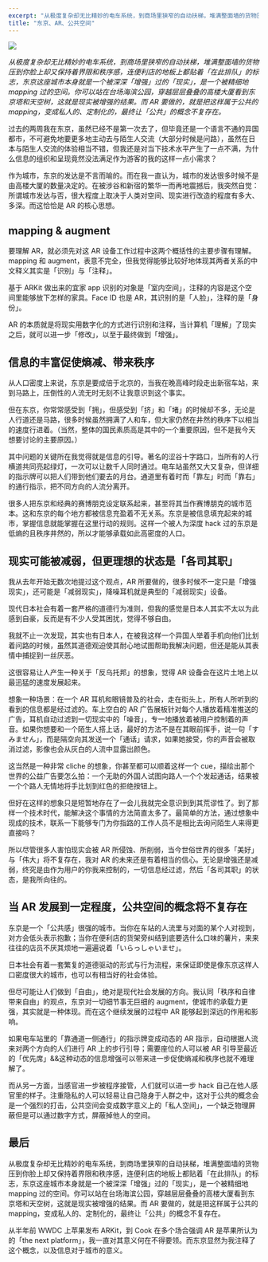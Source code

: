 ```yaml
---
excerpt: "从极度复杂却无比精妙的电车系统，到商场里狭窄的自动扶梯，堆满整面墙的货物压到你脸上却又保持着界限和秩序感，连便利店的地板上都贴着「在此排队」的标志，东京这座城市本身就是一个被深深「增强」过的「现实」，是一个被精细地 mapping 过的空间。你可以站在台场海滨公园，穿越层层叠叠的高楼大厦看到东京塔和天空树，这就是现实被增强的结果。而 AR 要做的，就是把这样属于公共的 mapping，变成私人的、定制化的，最终让「公共」的概念不复存在"
title: "东京、AR、公共空间"
---
```


![](https://cl.ly/oQ2R/fullsizeoutput_b16-768x388)

_从极度复杂却无比精妙的电车系统，到商场里狭窄的自动扶梯，堆满整面墙的货物压到你脸上却又保持着界限和秩序感，连便利店的地板上都贴着「在此排队」的标志，东京这座城市本身就是一个被深深「增强」过的「现实」，是一个被精细地 mapping 过的空间。你可以站在台场海滨公园，穿越层层叠叠的高楼大厦看到东京塔和天空树，这就是现实被增强的结果。而 AR 要做的，就是把这样属于公共的 mapping，变成私人的、定制化的，最终让「公共」的概念不复存在。_

过去的两周我在东京，虽然已经不是第一次去了，但毕竟还是一个语言不通的异国都市，不可避免地要更多地主动去与陌生人交流（大部分时候是问路），虽然在日本与陌生人交流的体验相当不错，但我还是对当下技术水平产生了一点不满，为什么信息的组织和呈现竟然没法满足作为游客的我的这样一点小需求？

作为城市，东京的发达是不言而喻的。而在我一直认为，城市的发达很多时候不是由高楼大厦的数量决定的。在被涉谷和新宿的繁华一而再地震撼后，我突然自觉：所谓城市发达与否，很大程度上取决于人类对空间、现实进行改造的程度有多大、多深。而这恰恰是 AR 的核心思想。

## **mapping & augment**

要理解 AR，就必须先对这 AR 设备工作过程中这两个概括性的主要步骤有理解。mapping 和 augment，表意不完全，但我觉得能够比较好地体现其两者关系的中文释义其实是「识别」与「注释」。

基于 ARKit 做出来的宜家 app 识别的对象是「室内空间」，注释的内容是这个空间里能够放下怎样的家具。Face ID 也是 AR，其识别的是「人脸」，注释的是「身份」。

AR 的本质就是将现实用数字化的方式进行识别和注释，当计算机「理解」了现实之后，就可以进一步「修改」，以至于最终做到「增强」。

## **信息的丰富促使熵减、带来秩序**

从人口密度上来说，东京是要成倍于北京的，当我在晚高峰时段走出新宿车站，来到马路上，压倒性的人流无时无刻不让我意识到这个事实。

但在东京，你常常感受到「拥」，但感受到「挤」和「堵」的时候却不多，无论是人行道还是马路，很多时候虽然拥满了人和车，但大家仍然在井然的秩序下以相当的速度行进着。（当然，整体的国民素质高是其中的一个重要原因，但不是我今天想要讨论的主要原因。）

其中问题的关键所在我觉得就是信息的引导。著名的涩谷十字路口，当所有的人行横道共同亮起绿灯，一次可以让数千人同时通过。电车站虽然又大又复杂，但详细的指示牌可以把人们带到他们要去的月台。通道里有着时而「靠左」时而「靠右」的通行指示，把不同方向的人流分离开。

很多人把东京和经典的赛博朋克设定联系起来，甚至将其当作赛博朋克的城市范本。这和东京的每个地方都被信息充盈着不无关系。东京是被信息填充起来的城市，掌握信息就能掌握在这里行动的规则。这样一个被人为深度 hack 过的东京是低熵的且秩序井然的，所以才能够承载如此高密度的人口。

## **现实可能被减弱，但更理想的状态是「各司其职」**

我从去年开始无数次地提过这个观点，AR 所要做的，很多时候不一定只是「增强现实」，还可能是「减弱现实」，降噪耳机就是典型的「减弱现实」设备。

现代日本社会有着一套严格的道德行为准则，但我的感觉是日本人其实不太以为此感到自豪，反而是有不少人受其困扰，觉得不够自由。

我就不止一次发现，其实也有日本人，在被我这样一个异国人举着手机向他们比划着问路的时候，虽然其道德观迫使其耐心地试图帮助我解决问题，但还是能从其表情中捕捉到一丝厌恶。

这很容易让人产生一种关于「反乌托邦」的想象，觉得 AR 设备会在这片土地上以最迅猛的速度发展起来。

想象一种场景：在一个 AR 耳机和眼镜普及的社会，走在街头上，所有人所听到的看到的信息都是经过滤的。车上空白的 AR 广告展板针对每个人播放着精准推送的广告，耳机自动过滤到一切现实中的「噪音」，专一地播放着被用户控制着的声音。如果你想要和一个陌生人搭上话，最好的方法不是在其眼前挥手，说一句「すみません」，而是隔空向其发送一个「通话」请求，如果她接受，你的声音会被取消过滤，影像也会从灰白的人流中显露出颜色。

这当然是一种非常 cliche 的想象，你甚至都可以顺着这样一个 cue，描绘出那个世界的公益广告要怎么拍：一个无助的外国人试图向路人一个个发起通话，结果被一个个路人无情地将手比划到红色的拒绝按钮上。

但好在这样的想象只是短暂地存在了一会儿我就完全意识到到其荒谬性了。到了那样一个技术时代，能解决这个事情的方法简直太多了。最简单的方法，通过想象中现成的技术，联系一下能够专门为你指路的工作人员不是相比去询问陌生人来得更直接吗？

所以尽管很多人害怕现实会被 AR 所侵蚀、所削弱，当今世俗世界的很多「美好」与「伟大」将不复存在，我对 AR 的未来还是有着相当的信心。无论是增强还是减弱，终究是由作为用户的你我来控制的，一切信息经过滤，然后「各司其职」的状态，是我所向往的。

## **当 AR 发展到一定程度，公共空间的概念将不复存在**

东京是一个「公共感」很强的城市。当你在车站的人流里与对面的某个人对视到，对方会低头表示抱歉；当你在便利店的货架旁纠结到底要选什么口味的薯片，来来往往的店员不厌其烦地一遍遍说着「いらっしゃいませ」。

日本社会有着一套繁复的道德驱动的形式与行为流程，来保证即使是像东京这样人口密度很大的城市，也可以有相当好的社会体验。

但尽可能让人们做到「自由」，绝对是现代社会发展的方向。我认同「秩序和自律带来自由」的观点，东京对一切细节事无巨细的 augment，使城市的承载力更强，其实就是一种体现。而在这个继续发展的过程中 AR 能够起到深远的作用和影响。

如果电车站里的「靠通道一侧通行」的指示牌变成动态的 AR 指示，自动根据人流来对两个方向的人们进行 AR 上的步行引导；需要座位的人可以被 AR 引导至最近的「优先席」&&这种动态的信息增强可以带来进一步促使熵减和秩序也就不难理解了。

而从另一方面，当感官进一步被程序接管，人们就可以进一步 hack 自己在他人感官里的样子。注重隐私的人可以轻易让自己隐身于人群之中，这对于公共的概念会是一个强烈的打击，公共空间会变成数字意义上的「私人空间」，一个缺乏物理屏蔽但是可以通过数字方式，屏蔽掉他人的空间。

## **最后**

从极度复杂却无比精妙的电车系统，到商场里狭窄的自动扶梯，堆满整面墙的货物压到你脸上却又保持着界限和秩序感，连便利店的地板上都贴着「在此排队」的标志，东京这座城市本身就是一个被深深「增强」过的「现实」，是一个被精细地 mapping 过的空间。你可以站在台场海滨公园，穿越层层叠叠的高楼大厦看到东京塔和天空树，这就是现实被增强的结果。而 AR 要做的，就是把这样属于公共的 mapping，变成私人的、定制化的，最终让「公共」的概念不复存在。

从半年前 WWDC 上苹果发布 ARKit，到 Cook 在多个场合强调 AR 是苹果所认为的「the next platform」，我一直对其意义何在不得要领。而东京显然为我注释了这个概念，以及信息对于城市的意义。